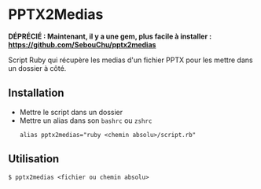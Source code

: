 # PPTX2Medias

**DÉPRÉCIÉ : Maintenant, il y a une gem, plus facile à installer : https://github.com/SebouChu/pptx2medias**

Script Ruby qui récupère les medias d'un fichier PPTX pour les mettre dans un dossier à côté.

## Installation

- Mettre le script dans un dossier
- Mettre un alias dans son `bashrc` ou `zshrc`
  ```
  alias pptx2medias="ruby <chemin absolu>/script.rb"
  ```

## Utilisation

```
$ pptx2medias <fichier ou chemin absolu>
```
